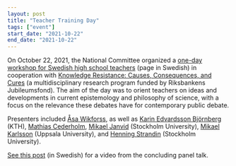 ```yaml
---
layout: post
title: "Teacher Training Day"
tags: ["event"]
start_date: "2021-10-22"
end_date: "2021-10-22"
---
```

On October 22, 2021, the National Committee organized a
[one-day workshop for Swedish high school teachers](https://kva.se/kunskapimotvind)
(page in Swedish) in cooperation with
[Knowledge Resistance: Causes, Consequences, and Cures](https://knowledge-resistance.com/)
(a multidisciplinary research
program funded by Riksbankens Jubileumsfond). The aim of the day was to orient
teachers on ideas and developments in current epistemology and philosophy of
science, with a focus on the relevance these debates have for contemporary
public debate.

Presenters included
[Åsa Wikforss](https://knowledge-resistance.com/profile/?smid=136),
as well as
[Karin Edvardsson Björnberg](https://karinbjornberg.wordpress.com/)
(KTH),
[Mathias Cederholm](https://www.allefonti.se/om-oss/),
[Mikael Janvid](https://www.philosophy.su.se/english/research/our-researchers/faculty/mikael-janvid-1.154859)
(Stockholm University),
[Mikael Karlsson](https://katalog.uu.se/profile/?id=N21-99)
(Uppsala University), and
[Henning Strandin](https://www.philosophy.su.se/english/research/our-researchers/phd-students/henning-strandin-1.157541) (Stockholm University).

[See this post](https://knowledge-resistance.com/2021/10/28/kunskap-i-motvind-panelsamtal-for-gymnasielarare/)
(in Swedish) for a video from the concluding panel talk.

